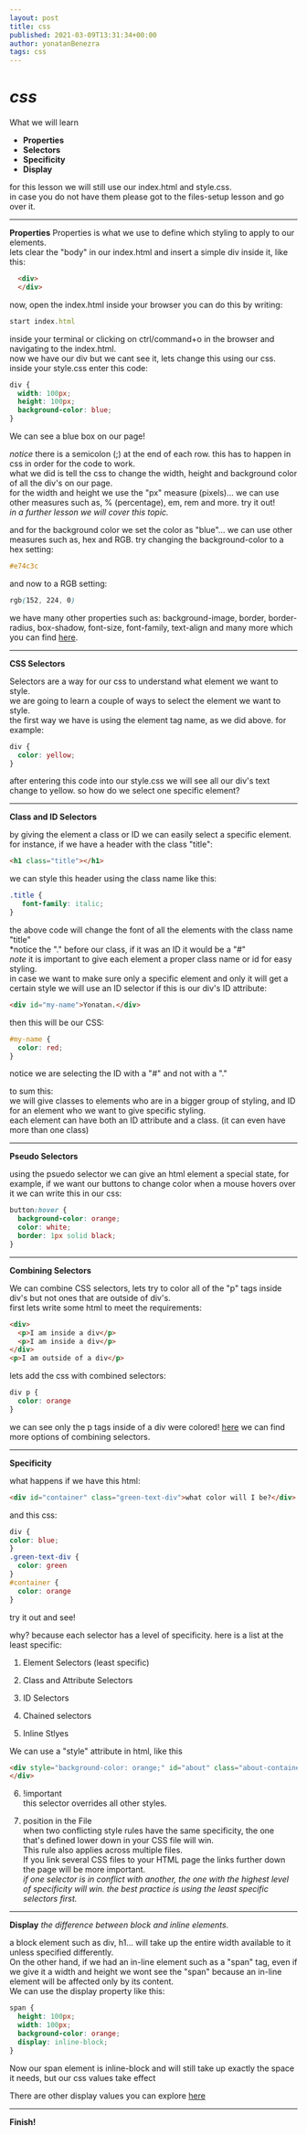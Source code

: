 ```yaml
---
layout: post
title: css
published: 2021-03-09T13:31:34+00:00
author: yonatanBenezra
tags: css
---
```


# *css*

What we will learn
- **Properties**
- **Selectors**
- **Specificity**
- **Display**

for this lesson we will still use our index.html and style.css.  
in case you do not have them please got to the files-setup lesson and go over it.
___
**Properties**
Properties is what we use to define which styling to apply to our elements.  
lets clear the "body" in our index.html and insert a simple div inside it, like this:

```html
  <div>
  </div>
```
now, open the index.html inside your browser
you can do this by writing:

```javascript
start index.html
```

inside your terminal or clicking on ctrl/command+o in the browser and navigating to the index.html.  
now we have our div but we cant see it, lets change this using our css.  
inside your style.css enter this code:

```css
div {
  width: 100px;
  height: 100px;
  background-color: blue;
}
```
We can see a blue box on our page!

*notice* there is a semicolon (;) at the end of each row. this has to happen in css in order for the code to work.  
what we did is tell the css to change the width, height and background color of all the div's on our page.  
for the width and height we use the "px" measure (pixels)... we can use other measures such as, % (percentage), em, rem and more. try it out!  
*in a further lesson we will cover this topic.*

and for the background color we set the color as "blue"... we can use other measures such as, hex and RGB.
try changing the background-color to a hex setting:

```css
#e74c3c
```

and now to a RGB setting:

```css
rgb(152, 224, 0)
```

we have many other properties such as:
background-image, border, border-radius, box-shadow, font-size, font-family, text-align and many more which you can find [here](https://developer.mozilla.org/en-US/docs/Web/CSS/CSS_Properties_Reference).

___
**CSS Selectors**

Selectors are a way for our css to understand what element we want to style.  
we are going to learn a couple of ways to select the element we want to style.  
the first way we have is using the element tag name, as we did above.
for example:

```css
div {
  color: yellow;
}
```

after entering this code into our style.css we will see all our div's text change to yellow.
so how do we select one specific element?
___
**Class and ID Selectors**

by giving the element a class or ID we can easily select a specific element.
for instance, if we have a header with the class "title":
```html
<h1 class="title"></h1>
```
we can style this header using the class name like this:

```css
.title {
   font-family: italic;
}
```

the above code will change the font of all the elements with the class name "title"  
*notice the "." before our class, if it was an ID it would be a "#"  
*note* it is important to give each element a proper class name or id for easy styling.  
in case we want to make sure only a specific element and only it will get a certain style we will use an ID selector
if this is our div's ID attribute:

```html
<div id="my-name">Yonatan.</div>
```
then this will be our CSS:

```css
#my-name {
  color: red;
}
```

notice we are selecting the ID with a "#" and not with a "."

to sum this:  
we will give classes to elements who are in a bigger group of styling, and ID for an element who we want to give specific styling.  
each element can have both an ID attribute and a class. (it can even have more than one class)
___
**Pseudo Selectors**

using the psuedo selector we can give an html element a special state, for example, if we want our buttons to change color when a mouse hovers over it we can write this in our css:

```css
button:hover {
  background-color: orange;
  color: white;
  border: 1px solid black;
}
```
___
**Combining Selectors**

We can combine CSS selectors, lets try to color all of the "p" tags inside div's but not ones that are outside of div's.   
first lets write some html to meet the requirements:

```html
<div>
  <p>I am inside a div</p>
  <p>I am inside a div</p>
</div>
<p>I am outside of a div</p>
```

lets add the css with combined selectors:

```css
div p {
  color: orange
}
```

we can see only the p tags inside of a div were colored!
[here](https://www.w3schools.com/css/css_combinators.asp) we can find more options of combining selectors.
___
**Specificity**

what happens if we have this html:
```html
<div id="container" class="green-text-div">what color will I be?</div>
```

and this css:

```css
div {
color: blue;
}
.green-text-div {
  color: green
}
#container {
  color: orange
}
```

try it out and see!

why?
because each selector has a level of specificity.
here is a list at the least specific:

1. Element Selectors (least specific)

2. Class and Attribute Selectors

3. ID Selectors

4. Chained selectors

5. Inline Stlyes

We can use a "style" attribute in html, like this

```html
<div style="background-color: orange;" id="about" class="about-container">
</div>
```

6. !important  
this selector overrides all other styles.

7. position in the File  
when two conflicting style rules have the same specificity, the one that's defined lower down in your CSS file will win.  
This rule also applies across multiple files.   
If you link several CSS files to your HTML page the links further down the page will be more important.  
*if one selector is in conflict with another, the one with the highest level of specificity will win. the best practice is using the least specific selectors first.*
___
**Display**
*the difference between block and inline elements.*

a block element such as div, h1...
will take up the entire width available to it unless specified differently.  
On the other hand, if we had an in-line element such as a "span" tag, even if we give it a width and height we wont see the "span" because an in-line element will be affected only by its content.  
We can use the display property like this:

```css
span {
  height: 100px;
  width: 100px;
  background-color: orange;
  display: inline-block;
}
```

Now our span element is inline-block and will still take up exactly the space it needs, but our css values take effect

There are other display values you can explore [here](https://www.w3schools.com/cssref/pr_class_display.asp)
___
**Finish!**